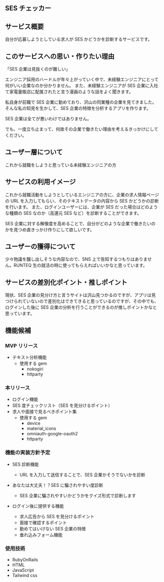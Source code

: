 ## SES チェッカー

## サービス概要

自分が応募しようとしている求人が SES かどうかを診断するサービスです。

## このサービスへの思い・作りたい理由

「SES 企業は見抜くのが難しい」

エンジニア採用のハードルが年々上がっていく中で、未経験エンジニアにとって何がいい企業なのか分かりません。
また、未経験エンジニアが SES 企業に入社て家電量販店に配属されたと言う漫画のような話をよく聞きます。

私自身が前職で SES 企業に勤めており、沢山の同業種の企業を見てきました。そんな私の知見を生かして、SES 企業の特徴を分析するアプリを作ります。

SES 企業は全てが悪いわけではありません。

でも、一度立ち止まって、何故その企業で働きたい理由を考えるきっかけにしてください。

## ユーザー層について

これから就職をしようと思っている未経験エンジニアの方

## サービスの利用イメージ

これから就職活動をしようとしているエンジニアの方に、企業の求人情報ページの URL を入力してもらい、そのテキストデータの内容から SES かどうかの診断を行います。
また、ログインユーザーには、企業が SES だった場合はどのような種類の SES なのか（高還元 SES など）を診断することができます。

SES 企業に対する解像度を高めることで、自分がどのような企業で働きたいのかを見つめ直きっかけ作りにして欲しいです。

## ユーザーの獲得について

少々物議を醸し出しそうな内容なので、SNS 上で告知するつもりはありません。RUNTEQ 生の就活の時に使ってもらえればいいかなと思っています。

## サービスの差別化ポイント・推しポイント

現状、SES 企業の見分け方と言うサイトは沢山見つかるのですが、アプリは見つけられていないので差別化はできてきると思っているのですが、その中でも、ログインした後に SES 企業の分析を行うことができるのが推しポイントかなと思っています。

## 機能候補

### MVP リリース

- テキスト分析機能
  - 使用する gem
    - nokogiri
    - httparty

### 本リリース

- ログイン機能
- SES 度チェックリスト（SES を見分けるポイント）
- 求人や面接で見るべきポイント集
  - 使用する gem
    - device
    - material_icons
    - omniauth-google-oauth2
    - httparty

### 機能の実装方針予定

- SES 診断機能

  - URL を入力して送信することで、SES 企業かそうでないかを診断

- あなたは大丈夫！？SES に騙されやすい度診断

  - SES 企業に騙されやすいかどうかをクイズ形式で診断します

- ログイン後に提供する機能
  - 求人広告から SES を見分けるポイント
  - 面接で確認するポイント
  - 勤めてはいけない SES 企業の特徴
  - 垂れ込みフォーム機能

### 使用技術

- RubyOnRails
- HTML
- JavaScript
- Tailwind css
